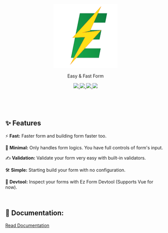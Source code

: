 <p align="center">
  <a href="https://github.com/Ez-Kits/form/" target="_blank">
    <img src="https://raw.githubusercontent.com/Ez-Kits/form/main/logo.png" width="200" title="Go to website">
  </a>
</p>

<p align="center">
Easy & Fast Form
</p>

<p align="center">
	<a href="https://www.npmjs.com/package/@ez-kits/form-core" target="_blank">
		<img src="https://img.shields.io/npm/v/@ez-kits/form-core.svg?label=&color=18C75B">
	</a>
	<a href="https://npm-stat.com/charts.html?package=@ez-kits/form-core" target="_blank">
		<img src="https://img.shields.io/npm/dm/@ez-kits/form-core.svg?label=&color=F09E18">
	</a>
	<a href="https://bundlephobia.com/package/@ez-kits/form-core">
		<img src="https://img.shields.io/bundlephobia/minzip/@ez-kits/form-core@latest?label=">
	</a>
	<a href="https://ez-kits.github.io/form/" target="_blank">
		<img src="https://img.shields.io/badge/-Documentation-09BA4D">
	</a>
</p>
<br>
<br>
<br>

## ✨ Features

⚡️ **Fast:** Faster form and building form faster too.

🤏 **Minimal:** Only handles form logics. You have full controls of form's input.

✍ **Validation:** Validate your form very easy with built-in validators.

🛠️ **Simple:** Starting build your form with no configuration.

🔌 **Devtool:** Inspect your forms with Ez Form Devtool (Supports Vue for now).

<br>

## 📖 Documentation:

[Read Documentation](https://ez-kits.github.io/form/)